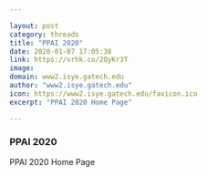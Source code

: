 ```yaml
---

layout: post
category: threads
title: "PPAI 2020"
date: 2020-01-07 17:05:38
link: https://vrhk.co/2QyKr3T
image: 
domain: www2.isye.gatech.edu
author: "www2.isye.gatech.edu"
icon: https://www2.isye.gatech.edu/favicon.ico
excerpt: "PPAI 2020 Home Page"

---
```


### PPAI 2020

PPAI 2020 Home Page